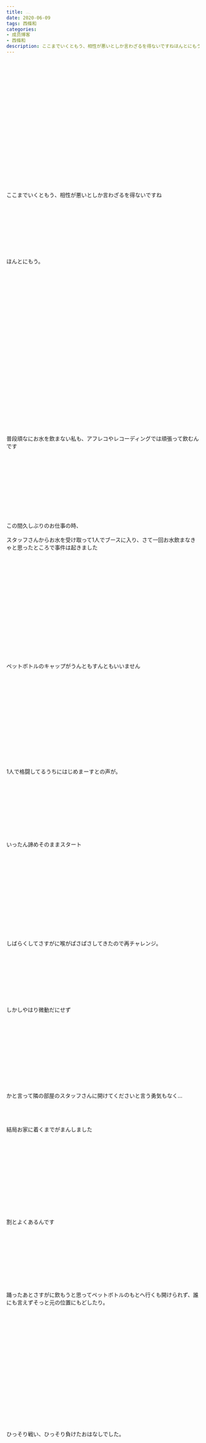 ```yaml
---
title: 𓂃 
date: 2020-06-09
tags: 西條和
categories: 
- 成员博客
- 西條和
description: ここまでいくともう、相性が悪いとしか言わざるを得ないですねほんとにもう。普段頑なにお水を飲まない私も、アフレコやレコーディングでは頑張って...
---
```

<div class="blog_detail__main">
        ﻿<br/>
<br/>
<br/>
<br/>
<br/>
<br/>
<br/>
<br/>
<br/>
<br/>
<br/>
<br/>
<br/>
<br/>
<br/>
<br/>
<br/>
<br/>
<br/>
<br/>
ここまでいくともう、相性が悪いとしか言わざるを得ないですね<br/>
<br/>
<br/>
<br/>
<br/>
<br/>
<br/>
<br/>
<br/>
<br/>
ほんとにもう。<br/>
<br/>
<br/>
<br/>
<br/>
<br/>
<br/>
<br/>
<br/>
<br/>
<br/>
<br/>
<br/>
<br/>
<br/>
<br/>
<br/>
<br/>
<br/>
<br/>
<br/>
<br/>
<br/>
<br/>
<br/>
<br/>
<br/>
普段頑なにお水を飲まない私も、アフレコやレコーディングでは頑張って飲むんです<br/>
<br/>
<br/>
<br/>
<br/>
<br/>
<br/>
<br/>
<br/>
<br/>
<br/>
<br/>
この間久しぶりのお仕事の時、<br/>
<br/>
スタッフさんからお水を受け取って1人でブースに入り、さて一回お水飲まなきゃと思ったところで事件は起きました<br/>
<br/>
<br/>
<br/>
<br/>
<br/>
<br/>
<br/>
<br/>
<br/>
<br/>
<br/>
<br/>
<br/>
<br/>
<br/>
<br/>
<br/>
ペットボトルのキャップがうんともすんともいいません<br/>
<br/>
<br/>
<br/>
<br/>
<br/>
<br/>
<br/>
<br/>
<br/>
<br/>
<br/>
<br/>
<br/>
<br/>
<br/>
1人で格闘してるうちにはじめまーすとの声が。<br/>
<br/>
<br/>
<br/>
<br/>
<br/>
<br/>
<br/>
<br/>
<br/>
<br/>
いったん諦めそのままスタート<br/>
<br/>
<br/>
<br/>
<br/>
<br/>
<br/>
<br/>
<br/>
<br/>
<br/>
<br/>
<br/>
<br/>
<br/>
しばらくしてさすがに喉がぱさぱさしてきたので再チャレンジ。<br/>
<br/>
<br/>
<br/>
<br/>
<br/>
<br/>
<br/>
<br/>
<br/>
しかしやはり微動だにせず<br/>
<br/>
<br/>
<br/>
<br/>
<br/>
<br/>
<br/>
<br/>
<br/>
<br/>
<br/>
<br/>
かと言って隣の部屋のスタッフさんに開けてくださいと言う勇気もなく…<br/>
<br/>
<br/>
<br/>
<br/>
結局お家に着くまでがまんしました<br/>
<br/>
<br/>
<br/>
<br/>
<br/>
<br/>
<br/>
<br/>
<br/>
<br/>
<br/>
<br/>
<br/>
割とよくあるんです<br/>
<br/>
<br/>
<br/>
<br/>
<br/>
<br/>
<br/>
<br/>
<br/>
<br/>
踊ったあとさすがに飲もうと思ってペットボトルのもとへ行くも開けられず、誰にも言えずそっと元の位置にもどしたり。<br/>
<br/>
<br/>
<br/>
<br/>
<br/>
<br/>
<br/>
<br/>
<br/>
<br/>
<br/>
<br/>
<br/>
<br/>
<br/>
<br/>
<br/>
<br/>
<br/>
ひっそり戦い、ひっそり負けたおはなしでした。<br/>
<br/>
<br/>
<br/>
<br/>
<br/>
<br/>
<br/>
<br/>
<br/>
<br/>
<br/>
<br/>
<br/>
<br/>
<br/>
<br/>
<br/>
<br/>
<br/>
あ、何回も言いますが炭酸は開けられます！<br/>
<br/>
<br/>
うむ。<br/>
<br/>
<br/>
<br/>
<br/>
<br/>
<br/>
<br/>
<br/>
<br/>
<br/>
<br/>
<br/>
<br/>
<br/>
<br/>
ではおはなしたいむを。<br/>
<br/>
<br/>
<br/>
<br/>
<br/>
<br/>
<br/>
<br/>
<br/>
<br/>
<br/>
<br/>
○お灸の灸さん<br/>
<br/>
漢字はばりばりに苦手です…<br/>
国語はいつも漢字に足を引っ張られてました<br/>
<br/>
<br/>
<br/>
○ラッコさん<br/>
<br/>
眠れないときの対処法はここ最近いろいろ試してるんですけどあんまり効果なしなので私も知りたいかぎりです…<br/>
でも枕をはずしたら眠れるときもあったりします！<br/>
<br/>
<br/>
<br/>
○T.O.Kさん<br/>
<br/>
最近食べた中でおいしかったのは韓国海苔でし<br/>
海苔にはまり中〜<br/>
<br/>
<br/>
<br/>
○瘡さん<br/>
<br/>
自粛中始めたこと、あるにはあるんですけどまだ言えるようなものじゃないのでいつか言えるように頑張りますっ<br/>
<br/>
<br/>
○ko-taさん<br/>
<br/>
計算中で1番印象に残ってるのはやっぱり10万円企画ですかね<br/>
ロケバスに長く乗れるロケがすきでふ<br/>
<br/>
<br/>
<br/>
○michiさん<br/>
<br/>
ナナオンのレコーディングは普段歌わないような感じの曲を歌ったりするので慣れなくてどきどきします…<br/>
恋するフォーチュンクッキーのheyに手こずりました…<br/>
<br/>
<br/>
○pecheさん<br/>
<br/>
ブックレット撮影の思い出は、担当カラーのケーキやマカロンが食べれたことですっ！<br/>
おいしかった〜<br/>
でもみずはんが白のマカロン食べちゃってちょっぴりぐすんでした<br/>
<br/>
<br/>
<br/>
<br/>
○ﾜﾀﾙｱｲさん<br/>
<br/>
風は吹いてるか？のお気に入りはMVでは写ってないんですけど、もう問題はありませんよのところのオブジェポーズ8連発です〜<br/>
<br/>
<br/>
<br/>
○ふうねさん<br/>
<br/>
春らしいこと、なんやろう…<br/>
あっ私にとっての春の曲。拝啓、いつかの君へを聴きました！<br/>
とっても春でした<br/>
<br/>
<br/>
<br/>
○ミータさん<br/>
<br/>
キャラソン好きでいてくれてうれしいです…！<br/>
やっぱりまるままひとりで歌ったってことが不思議で完成を初めて聴かせてもらった時も、うわ〜自分や…ってなったのを覚えてます<br/>
もうしばらく歌ってないですね<br/>
<br/>
<br/>
<br/>
○モトヤさん<br/>
<br/>
私も何もしてあげられないならそこが好きです！<br/>
一回ターンしてからのぴたって止まるとこすきなんです〜<br/>
あとは1サビ終わりのダンスもすきです<br/>
<br/>
<br/>
<br/>
○アキさん<br/>
<br/>
音楽の時間ではもっぱらとんぼの気持ちばっかりやっとります<br/>
改めて好きだなぁって思います。<br/>
踊るのが好きな何もしてあげられないとかは逆にあんまりしなかったり。<br/>
<br/>
<br/>
○すみかさん<br/>
<br/>
もうほぼ夏みたいになっちゃいましたね、私は夏が苦手なのでぎしぎししてます…<br/>
ナナオン楽しんでくれてますか？<br/>
<br/>
<br/>
○まこはろさん<br/>
<br/>
UTBさん見てくれてありがとうございます！<br/>
もともと載る予定のなかった写真たちなのでちょっとはずかしいです…<br/>
ちなみにお茶はきらいなので麦茶しか飲めませぬ<br/>
<br/>
<br/>
○パにパルさん<br/>
<br/>
ふいに好きだと書かれてたのでちょっと照れちゃいましたえへ<br/>
TikTok はお姉ちゃんに任せきりなのでよくわかんないですが楽しんでいただけてよかったですっ<br/>
<br/>
<br/>
○ゆうあかさん<br/>
<br/>
ブログ楽しみにしていただけてうれしいです…！<br/>
好きな数字は小さい頃からずっと2です！<br/>
オーディション番号も22番でした〜<br/>
<br/>
<br/>
<br/>
○どうにかさん<br/>
<br/>
リズムゲーム自体は音楽の時間で初めてやりました！<br/>
なので結構真剣にちんぷんかんぷん状態です…<br/>
<br/>
<br/>
○白雪さん<br/>
<br/>
海外からありがとうございます…！<br/>
はやく会えるようになりたいですね、私たちも会いに行けるように頑張りますっ<br/>
<br/>
<br/>
<br/>
○とーしさん<br/>
<br/>
お誕生日なんですね！おめでとうございます〜<br/>
春生まれってなんかいいですね<br/>
良い一年になりますよーにっ<br/>
<br/>
<br/>
○滝さん<br/>
<br/>
8月中盤あたりの匂いはザ、夏休み！って感じですね<br/>
私も虫はむりです…遭遇したらおわりです<br/>
ナナオン私も下手ながら頑張るので一緒にがんばりましょ〜<br/>
<br/>
<br/>
<br/>
○SHIOさん<br/>
<br/>
さっそくナナオンやってくださりありがとうございます！<br/>
ぜひずっと続けてくださいっ<br/>
<br/>
<br/>
○スタムスタさん<br/>
<br/>
キャラソン聴いていただきありがとうございます！<br/>
桜ちゃんの曲はサリーちゃんのパフォーマンスみてもっと好きになったのでパフォーマンス目当てに聴くことが多いです<br/>
<br/>
<br/>
<br/>
<br/>
<br/>
<br/>
<br/>
<br/>
<br/>
<br/>
<br/>
<br/>
<br/>
<br/>
<br/>
おーわりっ<br/>
<br/>
<br/>
<br/>
<br/>
<br/>
<br/>
<br/>
<br/>
<br/>
<br/>
<br/>
<br/>
<br/>
<br/>
<br/>
<br/>
<br/>
<br/>
今回もたくさんのコメントありがとうございました！<br/>
<br/>
<br/>
<br/>
<br/>
<br/>
<br/>
<br/>
<br/>
<br/>
<br/>
<br/>
<br/>
<br/>
<br/>
<br/>
この間はるだなあって書いたところなのにもう暑いという単語が聞こえてくるようになりましたね<br/>
<br/>
<br/>
<br/>
<br/>
<br/>
<br/>
<br/>
<br/>
<br/>
<br/>
<br/>
お仕事もちょっとずつ再開され、<br/>
<br/>
私もちゃんと6月を進められています<br/>
<br/>
<br/>
<br/>
<br/>
<br/>
<br/>
<br/>
<br/>
<br/>
<br/>
<br/>
<br/>
<br/>
<br/>
<br/>
<br/>
<br/>
<br/>
<br/>
<br/>
必要なかったものにもう引っ張られないよう気をつけながら、歩いています<br/>
<br/>
<br/>
<br/>
<br/>
慎重に<br/>
<br/>
<br/>
<br/>
<br/>
<br/>
<br/>
<br/>
<br/>
<br/>
<br/>
<br/>
<br/>
<br/>
<br/>
<br/>
<br/>
<br/>
<br/>
おしまい。
<!--twitter-->

<!--//twitter-->
</div>